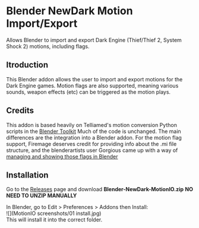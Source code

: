 # Blender NewDark Motion Import/Export
Allows Blender to import and export Dark Engine (Thief/Thief 2, System Shock 2) motions, including flags.

## Itroduction
This Blender addon allows the user to import and export motions for the Dark Engine games. Motion flags are also supported, meaning various sounds, weapon effects (etc) can be triggered as the motion plays.

## Credits
This addon is based heavily on Telliamed's motion conversion Python scripts in the [Blender Toolkit](https://www.ttlg.com/forums/showthread.php?t=136431)
Much of the code is unchanged. The main differences are the integration into a Blender addon.
For the motion flag support, Firemage deserves credit for providing info about the .mi file structure, and the blenderartists user Gorgious came up with a way of [managing and showing those flags in Blender](https://blenderartists.org/t/unique-set-of-properties-per-frame/1467364/2)

## Installation
Go to the [Releases](https://github.com/RSoul82/Blender-NewDark-MotionIO/releases/tag/Release) page and download **Blender-NewDark-MotionIO.zip**
**NO NEED TO UNZIP MANUALLY**

In Blender, go to Edit > Preferences > Addons then Install:<br>
![](MotionIO screenshots/01 install.jpg)<br>
This will install it into the correct folder.

